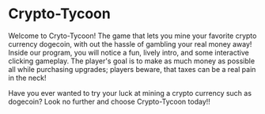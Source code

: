 # Crypto-Tycoon

Welcome to Cryto-Tycoon!
The game that lets you mine your favorite crypto currency dogecoin, with out the hassle of gambling your real money away! 
Inside our program, you will notice a fun, lively intro, and some interactive clicking gameplay.
The player's goal is to make as much money as possible all while purchasing upgrades; players beware, that taxes can be a real pain in the neck!


Have you ever wanted to try your luck at mining a crypto currency such as dogecoin? Look no further and choose Crypto-Tycoon today!!

